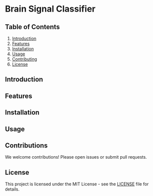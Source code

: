 # Brain Signal Classifier

## Table of Contents

1. [Introduction](#introduction)
2. [Features](#features)
3. [Installation](#installation)
4. [Usage](#usage)
5. [Contributing](#contributing)
6. [License](#license)

## Introduction

## Features

## Installation

## Usage

## Contributions

We welcome contributions! Please open issues or submit pull requests.

## License

This project is licensed under the MIT License - see the [LICENSE](LICENSE) file for details.
